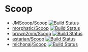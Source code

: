 # Scoop

* [JMScoop/Scoop](https://github.com/JMScoop/Scoop) [![Build Status](https://travis-ci.org/JMScoop/Scoop.svg?branch=master)](https://travis-ci.org/JMScoop/Scoop)
* [morphatic/Scoop](https://github.com/morphatic/Scoop) [![Build Status](https://travis-ci.org/morphatic/Scoop.svg?branch=master)](https://travis-ci.org/morphatic/Scoop)
* [brown2mm/Scoop](https://github.com/brown2mm/Scoop) [![Build Status](https://travis-ci.org/brown2mm/Scoop.svg?branch=master)](https://travis-ci.org/brown2mm/Scoop)
* [astarian/Scoop](https://github.com/astarian/Scoop) [![Build Status](https://travis-ci.org/astarian/Scoop.svg?branch=master)](https://travis-ci.org/astarian/Scoop)
* [michonaj/Scoop](https://github.com/michonaj/Scoop) [![Build Status](https://travis-ci.org/michonaj/Scoop.svg?branch=master)](https://travis-ci.org/michonaj/Scoop)

